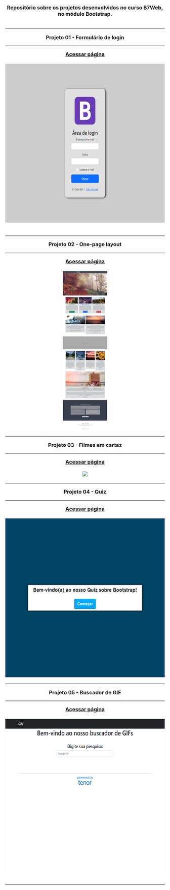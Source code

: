 <h3 align="center" dir="auto">Repositório sobre os projetos desenvolvidos no curso B7Web, no módulo Bootstrap.
<br></br>
<hr>
Projeto 01 - Formulário de login
<hr>
<a href="https://gabriel-anesi.github.io/_Bootstrap/01%20-%20Formulario%20de%20login">Acessar página</a>
<br></br>
<img src="https://github.com/gabriel-anesi/_Bootstrap/blob/master/01%20-%20Formulario%20de%20login/images/imagem%20site.png" height="500px">
<br></br>
<hr>
Projeto 02 - One-page layout
<hr>
<a href="https://gabriel-anesi.github.io/_Bootstrap/02%20-%20One-page%20layout">Acessar página</a>
<br></br>
<img src="https://github.com/gabriel-anesi/_Bootstrap/blob/master/02%20-%20One-page%20layout/assets/images/imagem%20site.png" height="500px">
<hr>
Projeto 03 - Filmes em cartaz
<hr>
<a href="https://gabriel-anesi.github.io/_Bootstrap/03%20-%20Filmes%20em%20cartaz">Acessar página</a>
<br></br>
<img src="https://github.com/gabriel-anesi/_Bootstrap/blob/master/03%20-%20Filmes%20em%20cartaz/assets/images/Imagem%20site.png" height="500px">
<hr>
Projeto 04 - Quiz
<hr>
<a href="https://gabriel-anesi.github.io/_Bootstrap/4%20-%20Quiz">Acessar página</a>
<br></br>
<img src="https://github.com/gabriel-anesi/_Bootstrap/blob/master/4%20-%20Quiz/images/imagem%20site.png" height="500px">
<hr>
Projeto 05 - Buscador de GIF
<hr>
<a href="https://gabriel-anesi.github.io/_Bootstrap/5%20-%20Buscador%20de%20GIF">Acessar página</a>
<br></br>
<img src="https://github.com/gabriel-anesi/_Bootstrap/blob/master/5%20-%20Buscador%20de%20GIF/images/imagem%20site.png" height="500px">
<hr>